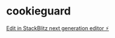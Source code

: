 # cookieguard

[Edit in StackBlitz next generation editor ⚡️](https://stackblitz.com/~/github.com/PineparksGit/cookieguard)